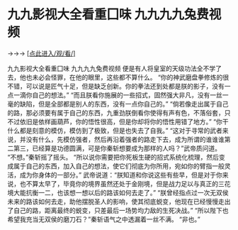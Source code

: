# 九九影视大全看重囗味 九九九九兔费视频

→→→ <a href="http://3t3e.com/index.html">[点此进入/观/看/]</a>

九九影视大全看重囗味 九九九九兔费视频
便是有人将皇室的天级功法全不学了去，他也未必会怪罪，在他的眼里，这些都不算什么。
    “你的神武磨盘拳修炼的很不错，可以说是匠气十足，但是缺乏创新。你的拳法还到处都是朕的影子，没有一点一滴你自己的想法。”
    “而且朕看你施展的一些招式，固然强大非凡，没有一丝一毫的缺陷，但是全部都是别人的东西，没有一点你自己的。”
    “倘若像走出属于自己的路，那必须要有属于自己的东西，九重劲朕倒看你使得有声有色，不落俗套，只不过依旧是依样画葫芦，你的悟性很高，但是你却将你的悟性用错了地方。”
    “你干什么都是刻意的模仿，模仿到了极致，但是也失去了自我。”
    “这对于寻常的武者来说，并没有什么，先模仿强者，然后再沿着强者的路走下去，成为所谓的谁谁谁第二第三，已经算是功德圆满，可是你秦斩想要成为那样的人吗？”武帝质问道。
    “不想。”秦斩摇了摇头。
    “所以说你需要把你死板生硬的招式系统化梳理，然后变成属于自己的东西，加入自己的想法，使它们彻底为你所用，宛如你的臂指一般灵活，成为你身体的一部分。”
    武帝说道：“朕知道和你说这些有些早，但是对于你来说，也不算太早了，毕竟你的境界虽然还处于金刚境，但是战力足以与真正的三花境大能抗衡一二，也该想一想以后的路该如何去走了。”
    “朕曾经指点过一次无双侯未来的路该如何去走，助他摆脱圣人的影响，使其彻底蜕变，他现在已经慢慢走出了自己的路，距离最终的蜕变，只差最后一场势均力敌的生死决战。”
    “所以陛下也希望我充当无双侯的磨刀石？”秦斩语气之中透漏着一丝不满。
    “非也。”
